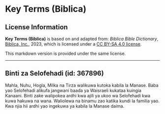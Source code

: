 # Key Terms (Biblica)

## License Information

**Key Terms (Biblica)** is based on and adapted from: _Biblica Bible Dictionary_, [Biblica, Inc.](https://www.biblica.com/), 2023, which is licensed under a [CC BY-SA 4.0 license](https://creativecommons.org/licenses/by-sa/4.0/legalcode.en).

This markdown version is provided under the same license.



--------------------------------

## Binti za Selofehadi (id: 367896)

Mahla, Nuhu, Hogla, Milka na Tirza walikuwa kutoka kabila la Manase. Baba yao Selofehadi alikufa jangwani baada ya Waisraeli kukataa kuingia Kanaani. Binti zake walipokea ardhi kwa ajili ya ukoo wa Selofehadi kwa kuwa hakuwa na wana. Waliolewa na binamu zao katika kundi la familia yao. Kwa njia hii ardhi yao ingekuwa ya kabila la Manase daima.


